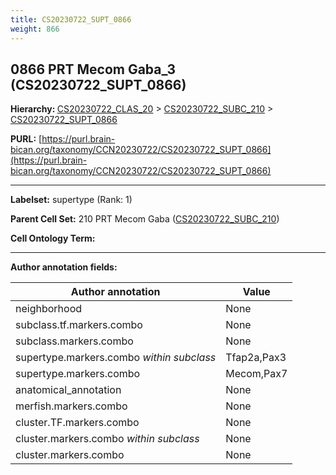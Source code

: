 ```yaml
---
title: CS20230722_SUPT_0866
weight: 866
---
```

## 0866 PRT Mecom Gaba_3 (CS20230722_SUPT_0866)
<b>Hierarchy: </b>
[CS20230722_CLAS_20](../CS20230722_CLAS_20) >
[CS20230722_SUBC_210](../CS20230722_SUBC_210) >
[CS20230722_SUPT_0866](../CS20230722_SUPT_0866)

**PURL:** [https://purl.brain-bican.org/taxonomy/CCN20230722/CS20230722_SUPT_0866](https://purl.brain-bican.org/taxonomy/CCN20230722/CS20230722_SUPT_0866)

---


**Labelset:** supertype (Rank: 1)

**Parent Cell Set:** 210 PRT Mecom Gaba ([CS20230722_SUBC_210](../CS20230722_SUBC_210))



**Cell Ontology Term:** 

[MARKER GENES.]: #


---

[TRANSFERRED ANNOTATIONS.]: #


[AUTHOR ANNOTATION FIELDS.]: #


**Author annotation fields:**

| Author annotation | Value |
|-------------------|-------|
|neighborhood|None|
|subclass.tf.markers.combo|None|
|subclass.markers.combo|None|
|supertype.markers.combo _within subclass_|Tfap2a,Pax3|
|supertype.markers.combo|Mecom,Pax7|
|anatomical_annotation|None|
|merfish.markers.combo|None|
|cluster.TF.markers.combo|None|
|cluster.markers.combo _within subclass_|None|
|cluster.markers.combo|None|
